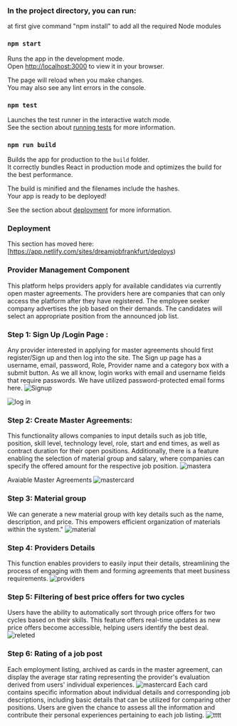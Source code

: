 ### In the project directory, you can run:
at first give command "npm install" to add all the required Node modules

### `npm start`

Runs the app in the development mode.\
Open [http://localhost:3000](http://localhost:3000) to view it in your browser.

The page will reload when you make changes.\
You may also see any lint errors in the console.

### `npm test`

Launches the test runner in the interactive watch mode.\
See the section about [running tests](https://facebook.github.io/create-react-app/docs/running-tests) for more information.

### `npm run build`

Builds the app for production to the `build` folder.\
It correctly bundles React in production mode and optimizes the build for the best performance.

The build is minified and the filenames include the hashes.\
Your app is ready to be deployed!

See the section about [deployment](https://facebook.github.io/create-react-app/docs/deployment) for more information.

### Deployment

This section has moved here: [https://app.netlify.com/sites/dreamjobfrankfurt/deploys)

### Provider Management Component
This platform helps providers apply for available candidates via currently open master agreements. The providers here are companies that can only access the platform after they have registered. The employee seeker company advertises the job based on their demands. The candidates will select an appropriate position from the announced job list.

### Step 1: Sign Up /Login Page :
Any provider interested in applying for master agreements should first register/Sign up and then log into the site. The Sign up page has a username, email, password, Role, Provider name and a category box with a submit button. As we all know, login works with email and username fields that require passwords.  We have utilized password-protected email forms here. 
![Signup](https://github.com/ryanmaruf615/Dream_Job/assets/107250338/d6a89e9e-f2e0-482e-b39c-a46f50d1c93d)

![log in](https://github.com/ryanmaruf615/Dream_Job/assets/107250338/07990fcf-080c-4ab2-ab34-bdae3328291a)

### Step 2: Create Master Agreements:
This functionality allows companies to input details such as job title, position, skill level, technology level, role, start and end times, as well as contract duration for their open positions. Additionally, there is a feature enabling the selection of material group and salary, where companies can specify the offered amount for the respective job position.
![mastera](https://github.com/MousumiTonny/Dream_Job/assets/107250338/8474f96a-3d2d-4e91-8e7b-96b66e23ab23)

Avaiable Master Agreements
![mastercard](https://github.com/MousumiTonny/Dream_Job/assets/107250338/1168c6e4-691b-4e62-a8a3-60e5c9fe62b6)

### Step 3: Material group

We can generate a new material group with key details such as the name, description, and price. This empowers efficient organization of materials within the system."
![material](https://github.com/MousumiTonny/Dream_Job/assets/107250338/969126ef-983c-4d70-a02f-b7f0855f53d0)

### Step 4: Providers Details
This function enables providers to easily input their details, streamlining the process of engaging with them and forming agreements that meet business requirements.
![providers](https://github.com/MousumiTonny/Dream_Job/assets/107250338/ba5e71db-1eb8-4d0f-acfc-77b9362af4ef)

### Step 5: Filtering of  best price offers for two cycles
Users have the ability to automatically sort through price offers for two cycles based on their skills. This feature offers real-time updates as new price offers become accessible, helping users identify the best deal.
![releted](https://github.com/MousumiTonny/Dream_Job/assets/107250338/1abbc26f-2316-4b89-be22-f6ae6e03c195)

### Step 6: Rating of a job post
Each employment listing, archived as cards in the master agreement, can display the average star rating representing the provider's evaluation derived from users' individual experiences.
![mastercard](https://github.com/MousumiTonny/Dream_Job/assets/107250338/61bd6701-d98f-43dd-a3ed-1cae5d32e4c8)
Each card contains specific information about individual details and corresponding job descriptions, including basic details that can be utilized for comparing other positions. Users are given the chance to assess all the information and contribute their personal experiences pertaining to each job listing.
![tttt](https://github.com/MousumiTonny/Dream_Job/assets/107250338/24a205f2-ba1f-430e-b230-5d9b7c4ca2b7)





